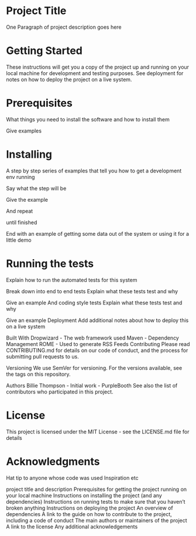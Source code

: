 
# Project Title

One Paragraph of project description goes here

# Getting Started

These instructions will get you a copy of the project up and running on your local machine for development and testing purposes. See deployment for notes on how to deploy the project on a live system.

# Prerequisites
What things you need to install the software and how to install them

 Give examples

# Installing
A step by step series of examples that tell you how to get a development env running

Say what the step will be

  Give the example
  
And repeat

  until finished
  
End with an example of getting some data out of the system or using it for a little demo

# Running the tests

Explain how to run the automated tests for this system

Break down into end to end tests
Explain what these tests test and why

Give an example
And coding style tests
Explain what these tests test and why

Give an example
Deployment
Add additional notes about how to deploy this on a live system

Built With
Dropwizard - The web framework used
Maven - Dependency Management
ROME - Used to generate RSS Feeds
Contributing
Please read CONTRIBUTING.md for details on our code of conduct, and the process for submitting pull requests to us.

Versioning
We use SemVer for versioning. For the versions available, see the tags on this repository.

Authors
Billie Thompson - Initial work - PurpleBooth
See also the list of contributors who participated in this project.

# License

This project is licensed under the MIT License - see the LICENSE.md file for details

# Acknowledgments

Hat tip to anyone whose code was used
Inspiration
etc

project title and description
Prerequisites for getting the project running on your local machine
Instructions on installing the project (and any dependencies)
Instructions on running tests to make sure that you haven’t broken anything
Instructions on deploying the project
An overview of dependencies
A link to the guide on how to contribute to the project, including a code of conduct
The main authors or maintainers of the project
A link to the license
Any additional acknowledgements
